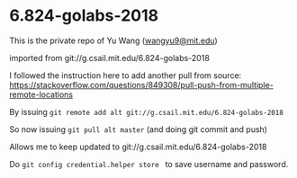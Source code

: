 # 6.824-golabs-2018

This is the private repo of Yu Wang (wangyu9@mit.edu)

imported from git://g.csail.mit.edu/6.824-golabs-2018


I followed the instruction here to add another pull from source:
https://stackoverflow.com/questions/849308/pull-push-from-multiple-remote-locations

By issuing
`git remote add alt git://g.csail.mit.edu/6.824-golabs-2018`

So now issuing
`git pull alt master`
(and doing git commit and push)

Allows me to keep updated to git://g.csail.mit.edu/6.824-golabs-2018

Do
`git config credential.helper store `
to save username and password.
